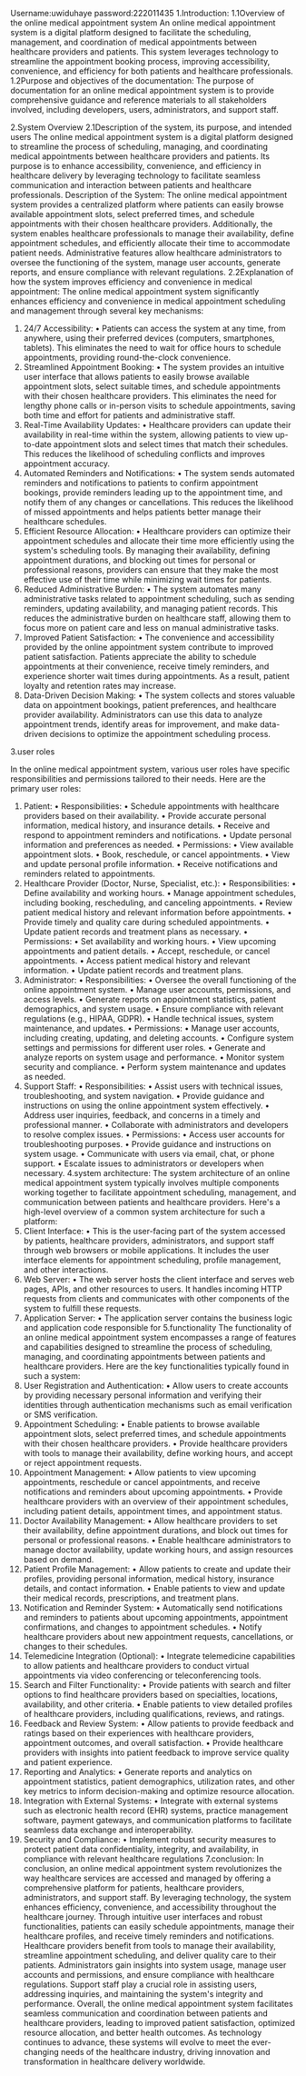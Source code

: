Username:uwiduhaye
password:222011435
1.Introduction:
1.1Overview of the online medical appointment system
An online medical appointment system is a digital platform designed to facilitate the scheduling, management, and coordination of medical appointments between healthcare providers and patients. This system leverages technology to streamline the appointment booking process, improving accessibility, convenience, and efficiency for both patients and healthcare professionals.
1.2Purpose and objectives of the documentation:
The purpose of documentation for an online medical appointment system is to provide comprehensive guidance and reference materials to all stakeholders involved, including developers, users, administrators, and support staff.


2.System Overview
2.1Description of the system, its purpose, and intended users
The online medical appointment system is a digital platform designed to streamline the process of scheduling, managing, and coordinating medical appointments between healthcare providers and patients. Its purpose is to enhance accessibility, convenience, and efficiency in healthcare delivery by leveraging technology to facilitate seamless communication and interaction between patients and healthcare professionals.
Description of the System: The online medical appointment system provides a centralized platform where patients can easily browse available appointment slots, select preferred times, and schedule appointments with their chosen healthcare providers. Additionally, the system enables healthcare professionals to manage their availability, define appointment schedules, and efficiently allocate their time to accommodate patient needs. Administrative features allow healthcare administrators to oversee the functioning of the system, manage user accounts, generate reports, and ensure compliance with relevant regulations.
2.2Explanation of how the system improves efficiency and convenience in medical appointment:
The online medical appointment system significantly enhances efficiency and convenience in medical appointment scheduling and management through several key mechanisms:
1.	24/7 Accessibility:
•	Patients can access the system at any time, from anywhere, using their preferred devices (computers, smartphones, tablets). This eliminates the need to wait for office hours to schedule appointments, providing round-the-clock convenience.
2.	Streamlined Appointment Booking:
•	The system provides an intuitive user interface that allows patients to easily browse available appointment slots, select suitable times, and schedule appointments with their chosen healthcare providers. This eliminates the need for lengthy phone calls or in-person visits to schedule appointments, saving both time and effort for patients and administrative staff.
3.	Real-Time Availability Updates:
•	Healthcare providers can update their availability in real-time within the system, allowing patients to view up-to-date appointment slots and select times that match their schedules. This reduces the likelihood of scheduling conflicts and improves appointment accuracy.
4.	Automated Reminders and Notifications:
•	The system sends automated reminders and notifications to patients to confirm appointment bookings, provide reminders leading up to the appointment time, and notify them of any changes or cancellations. This reduces the likelihood of missed appointments and helps patients better manage their healthcare schedules.
5.	Efficient Resource Allocation:
•	Healthcare providers can optimize their appointment schedules and allocate their time more efficiently using the system's scheduling tools. By managing their availability, defining appointment durations, and blocking out times for personal or professional reasons, providers can ensure that they make the most effective use of their time while minimizing wait times for patients.
6.	Reduced Administrative Burden:
•	The system automates many administrative tasks related to appointment scheduling, such as sending reminders, updating availability, and managing patient records. This reduces the administrative burden on healthcare staff, allowing them to focus more on patient care and less on manual administrative tasks.
7.	Improved Patient Satisfaction:
•	The convenience and accessibility provided by the online appointment system contribute to improved patient satisfaction. Patients appreciate the ability to schedule appointments at their convenience, receive timely reminders, and experience shorter wait times during appointments. As a result, patient loyalty and retention rates may increase.
8.	Data-Driven Decision Making:
•	The system collects and stores valuable data on appointment bookings, patient preferences, and healthcare provider availability. Administrators can use this data to analyze appointment trends, identify areas for improvement, and make data-driven decisions to optimize the appointment scheduling process.





3.user roles

In the online medical appointment system, various user roles have specific responsibilities and permissions tailored to their needs. Here are the primary user roles:
1.	Patient:
•	Responsibilities:
•	Schedule appointments with healthcare providers based on their availability.
•	Provide accurate personal information, medical history, and insurance details.
•	Receive and respond to appointment reminders and notifications.
•	Update personal information and preferences as needed.
•	Permissions:
•	View available appointment slots.
•	Book, reschedule, or cancel appointments.
•	View and update personal profile information.
•	Receive notifications and reminders related to appointments.
2.	Healthcare Provider (Doctor, Nurse, Specialist, etc.):
•	Responsibilities:
•	Define availability and working hours.
•	Manage appointment schedules, including booking, rescheduling, and canceling appointments.
•	Review patient medical history and relevant information before appointments.
•	Provide timely and quality care during scheduled appointments.
•	Update patient records and treatment plans as necessary.
•	Permissions:
•	Set availability and working hours.
•	View upcoming appointments and patient details.
•	Accept, reschedule, or cancel appointments.
•	Access patient medical history and relevant information.
•	Update patient records and treatment plans.
3.	Administrator:
•	Responsibilities:
•	Oversee the overall functioning of the online appointment system.
•	Manage user accounts, permissions, and access levels.
•	Generate reports on appointment statistics, patient demographics, and system usage.
•	Ensure compliance with relevant regulations (e.g., HIPAA, GDPR).
•	Handle technical issues, system maintenance, and updates.
•	Permissions:
•	Manage user accounts, including creating, updating, and deleting accounts.
•	Configure system settings and permissions for different user roles.
•	Generate and analyze reports on system usage and performance.
•	Monitor system security and compliance.
•	Perform system maintenance and updates as needed.
4.	Support Staff:
•	Responsibilities:
•	Assist users with technical issues, troubleshooting, and system navigation.
•	Provide guidance and instructions on using the online appointment system effectively.
•	Address user inquiries, feedback, and concerns in a timely and professional manner.
•	Collaborate with administrators and developers to resolve complex issues.
•	Permissions:
•	Access user accounts for troubleshooting purposes.
•	Provide guidance and instructions on system usage.
•	Communicate with users via email, chat, or phone support.
•	Escalate issues to administrators or developers when necessary.
4.system  architecture:
 The system architecture of an online medical appointment system typically involves multiple components working together to facilitate appointment scheduling, management, and communication between patients and healthcare providers. Here's a high-level overview of a common system architecture for such a platform:
1.	Client Interface:
•	This is the user-facing part of the system accessed by patients, healthcare providers, administrators, and support staff through web browsers or mobile applications. It includes the user interface elements for appointment scheduling, profile management, and other interactions.
2.	Web Server:
•	The web server hosts the client interface and serves web pages, APIs, and other resources to users. It handles incoming HTTP requests from clients and communicates with other components of the system to fulfill these requests.
3.	Application Server:
•	The application server contains the business logic and application code responsible for 
5.functionality
The functionality of an online medical appointment system encompasses a range of features and capabilities designed to streamline the process of scheduling, managing, and coordinating appointments between patients and healthcare providers. Here are the key functionalities typically found in such a system:
1.	User Registration and Authentication:
•	Allow users to create accounts by providing necessary personal information and verifying their identities through authentication mechanisms such as email verification or SMS verification.
2.	Appointment Scheduling:
•	Enable patients to browse available appointment slots, select preferred times, and schedule appointments with their chosen healthcare providers.
•	Provide healthcare providers with tools to manage their availability, define working hours, and accept or reject appointment requests.
3.	Appointment Management:
•	Allow patients to view upcoming appointments, reschedule or cancel appointments, and receive notifications and reminders about upcoming appointments.
•	Provide healthcare providers with an overview of their appointment schedules, including patient details, appointment times, and appointment status.
4.	Doctor Availability Management:
•	Allow healthcare providers to set their availability, define appointment durations, and block out times for personal or professional reasons.
•	Enable healthcare administrators to manage doctor availability, update working hours, and assign resources based on demand.
5.	Patient Profile Management:
•	Allow patients to create and update their profiles, providing personal information, medical history, insurance details, and contact information.
•	Enable patients to view and update their medical records, prescriptions, and treatment plans.
6.	Notification and Reminder System:
•	Automatically send notifications and reminders to patients about upcoming appointments, appointment confirmations, and changes to appointment schedules.
•	Notify healthcare providers about new appointment requests, cancellations, or changes to their schedules.
7.	Telemedicine Integration (Optional):
•	Integrate telemedicine capabilities to allow patients and healthcare providers to conduct virtual appointments via video conferencing or teleconferencing tools.
8.	Search and Filter Functionality:
•	Provide patients with search and filter options to find healthcare providers based on specialties, locations, availability, and other criteria.
•	Enable patients to view detailed profiles of healthcare providers, including qualifications, reviews, and ratings.
9.	Feedback and Review System:
•	Allow patients to provide feedback and ratings based on their experiences with healthcare providers, appointment outcomes, and overall satisfaction.
•	Provide healthcare providers with insights into patient feedback to improve service quality and patient experience.
10.	Reporting and Analytics:
•	Generate reports and analytics on appointment statistics, patient demographics, utilization rates, and other key metrics to inform decision-making and optimize resource allocation.
11.	Integration with External Systems:
•	Integrate with external systems such as electronic health record (EHR) systems, practice management software, payment gateways, and communication platforms to facilitate seamless data exchange and interoperability.
12.	Security and Compliance:
•	Implement robust security measures to protect patient data confidentiality, integrity, and availability, in compliance with relevant healthcare regulations 
7.conclusion:
In conclusion, an online medical appointment system revolutionizes the way healthcare services are accessed and managed by offering a comprehensive platform for patients, healthcare providers, administrators, and support staff. By leveraging technology, the system enhances efficiency, convenience, and accessibility throughout the healthcare journey.
Through intuitive user interfaces and robust functionalities, patients can easily schedule appointments, manage their healthcare profiles, and receive timely reminders and notifications. Healthcare providers benefit from tools to manage their availability, streamline appointment scheduling, and deliver quality care to their patients.
Administrators gain insights into system usage, manage user accounts and permissions, and ensure compliance with healthcare regulations. Support staff play a crucial role in assisting users, addressing inquiries, and maintaining the system's integrity and performance.
Overall, the online medical appointment system facilitates seamless communication and coordination between patients and healthcare providers, leading to improved patient satisfaction, optimized resource allocation, and better health outcomes. As technology continues to advance, these systems will evolve to meet the ever-changing needs of the healthcare industry, driving innovation and transformation in healthcare delivery worldwide.


